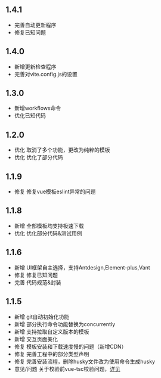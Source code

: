 ## 1.4.1
- 完善自动更新程序
- 修复已知问题
## 1.4.0
- 新增更新检查程序
- 完善对vite.config.js的设置
## 1.3.0
- 新增workflows命令
- 优化已知代码
## 1.2.0
- 优化 取消了多个功能，更改为纯粹的模板
- 优化 优化了部分代码
## 1.1.9
- 修复 修复vue模板eslint异常的问题
## 1.1.8
- 新增 全部模板均支持极速下载
- 优化 优化部分代码&测试用例
## 1.1.6
- 新增 UI框架自主选择，支持Antdesign,Element-plus,Vant
- 修复 修复已知问题
- 完善 代码规范&封装
## 1.1.5

- 新增 git自动初始化功能
- 新增 部分执行命令功能替换为concurrently
- 新增 支持拉取自定义版本的模板
- 新增 交互页面美化
- 修复 模板安装和下载速度慢的问题（新增CDN）
- 修复 完善工程中的部分类型声明
- 修复 完善安装流程，删除husky文件改为使用命令生成husky
- 意见/问题 关于校验前vue-tsc校验问题，[详见](https://github.com/seho-code-life/project_template/issues/1) 
